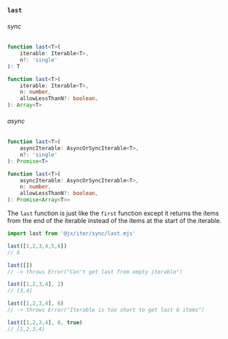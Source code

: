 ### `last`

###### sync

```ts
function last<T>(
    iterable: Iterable<T>,
    n?: 'single'
): T

function last<T>(
    iterable: Iterable<T>,
    n: number,
    allowLessThanN?: boolean,
): Array<T>
```

###### async

```ts
function last<T>(
    asyncIterable: AsyncOrSyncIterable<T>,
    n?: 'single'
): Promise<T>

function last<T>(
    asyncIterable: AsyncOrSyncIterable<T>,
    n: number,
    allowLessThanN?: boolean,
): Promise<Array<T>>
```

The `last` function is just like the `first` function except it returns the items from the end of the iterable instead
of the items at the start of the iterable.

```js
import last from '@jx/iter/sync/last.mjs'

last([1,2,3,4,5,6])
// 6

last([])
// -> throws Error("Can't get last from empty iterable")

last([1,2,3,4], 2)
// [3,4]

last([1,2,3,4], 6)
// -> throws Error("Iterable is too short to get last 6 items")

last([1,2,3,4], 6, true)
// [1,2,3,4]
```
